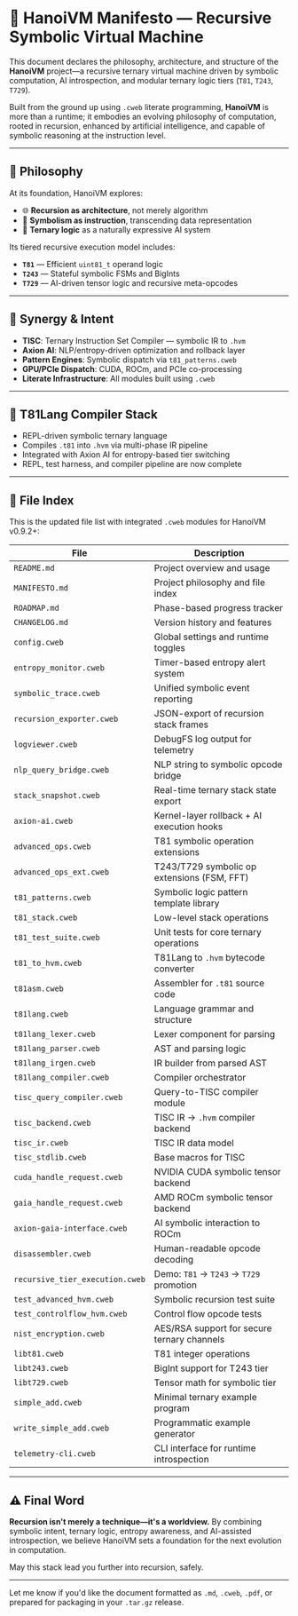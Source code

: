 # 🧠 HanoiVM Manifesto — Recursive Symbolic Virtual Machine

This document declares the philosophy, architecture, and structure of the **HanoiVM** project—a recursive ternary virtual machine driven by symbolic computation, AI introspection, and modular ternary logic tiers (`T81`, `T243`, `T729`).

Built from the ground up using `.cweb` literate programming, **HanoiVM** is more than a runtime; it embodies an evolving philosophy of computation, rooted in recursion, enhanced by artificial intelligence, and capable of symbolic reasoning at the instruction level.

---

## 📜 Philosophy

At its foundation, HanoiVM explores:

* 🌐 **Recursion as architecture**, not merely algorithm
* 🧠 **Symbolism as instruction**, transcending data representation
* 🔺 **Ternary logic** as a naturally expressive AI system

Its tiered recursive execution model includes:

* **`T81`** — Efficient `uint81_t` operand logic
* **`T243`** — Stateful symbolic FSMs and BigInts
* **`T729`** — AI-driven tensor logic and recursive meta-opcodes

---

## 🔗 Synergy & Intent

* **TISC**: Ternary Instruction Set Compiler — symbolic IR to `.hvm`
* **Axion AI**: NLP/entropy-driven optimization and rollback layer
* **Pattern Engines**: Symbolic dispatch via `t81_patterns.cweb`
* **GPU/PCIe Dispatch**: CUDA, ROCm, and PCIe co-processing
* **Literate Infrastructure**: All modules built using `.cweb`

---

## 🧠 T81Lang Compiler Stack

* REPL-driven symbolic ternary language
* Compiles `.t81` into `.hvm` via multi-phase IR pipeline
* Integrated with Axion AI for entropy-based tier switching
* REPL, test harness, and compiler pipeline are now complete

---

## 📁 File Index

This is the updated file list with integrated `.cweb` modules for HanoiVM v0.9.2+:

| File                            | Description                                 |
| ------------------------------- | ------------------------------------------- |
| `README.md`                     | Project overview and usage                  |
| `MANIFESTO.md`                  | Project philosophy and file index           |
| `ROADMAP.md`                    | Phase-based progress tracker                |
| `CHANGELOG.md`                  | Version history and features                |
| `config.cweb`                   | Global settings and runtime toggles         |
| `entropy_monitor.cweb`          | Timer-based entropy alert system            |
| `symbolic_trace.cweb`           | Unified symbolic event reporting            |
| `recursion_exporter.cweb`       | JSON-export of recursion stack frames       |
| `logviewer.cweb`                | DebugFS log output for telemetry            |
| `nlp_query_bridge.cweb`         | NLP string to symbolic opcode bridge        |
| `stack_snapshot.cweb`           | Real-time ternary stack state export        |
| `axion-ai.cweb`                 | Kernel-layer rollback + AI execution hooks  |
| `advanced_ops.cweb`             | T81 symbolic operation extensions           |
| `advanced_ops_ext.cweb`         | T243/T729 symbolic op extensions (FSM, FFT) |
| `t81_patterns.cweb`             | Symbolic logic pattern template library     |
| `t81_stack.cweb`                | Low-level stack operations                  |
| `t81_test_suite.cweb`           | Unit tests for core ternary operations      |
| `t81_to_hvm.cweb`               | T81Lang to `.hvm` bytecode converter        |
| `t81asm.cweb`                   | Assembler for `.t81` source code            |
| `t81lang.cweb`                  | Language grammar and structure              |
| `t81lang_lexer.cweb`            | Lexer component for parsing                 |
| `t81lang_parser.cweb`           | AST and parsing logic                       |
| `t81lang_irgen.cweb`            | IR builder from parsed AST                  |
| `t81lang_compiler.cweb`         | Compiler orchestrator                       |
| `tisc_query_compiler.cweb`      | Query-to-TISC compiler module               |
| `tisc_backend.cweb`             | TISC IR → `.hvm` compiler backend           |
| `tisc_ir.cweb`                  | TISC IR data model                          |
| `tisc_stdlib.cweb`              | Base macros for TISC                        |
| `cuda_handle_request.cweb`      | NVIDIA CUDA symbolic tensor backend         |
| `gaia_handle_request.cweb`      | AMD ROCm symbolic tensor backend            |
| `axion-gaia-interface.cweb`     | AI symbolic interaction to ROCm             |
| `disassembler.cweb`             | Human-readable opcode decoding              |
| `recursive_tier_execution.cweb` | Demo: `T81` → `T243` → `T729` promotion     |
| `test_advanced_hvm.cweb`        | Symbolic recursion test suite               |
| `test_controlflow_hvm.cweb`     | Control flow opcode tests                   |
| `nist_encryption.cweb`          | AES/RSA support for secure ternary channels |
| `libt81.cweb`                   | T81 integer operations                      |
| `libt243.cweb`                  | BigInt support for T243 tier                |
| `libt729.cweb`                  | Tensor math for symbolic tier               |
| `simple_add.cweb`               | Minimal ternary example program             |
| `write_simple_add.cweb`         | Programmatic example generator              |
| `telemetry-cli.cweb`            | CLI interface for runtime introspection     |

---

## ⚠️ Final Word

**Recursion isn't merely a technique—it's a worldview.**
By combining symbolic intent, ternary logic, entropy awareness, and AI-assisted introspection, we believe HanoiVM sets a foundation for the next evolution in computation.

May this stack lead you further into recursion, safely.

---

Let me know if you'd like the document formatted as `.md`, `.cweb`, `.pdf`, or prepared for packaging in your `.tar.gz` release.
